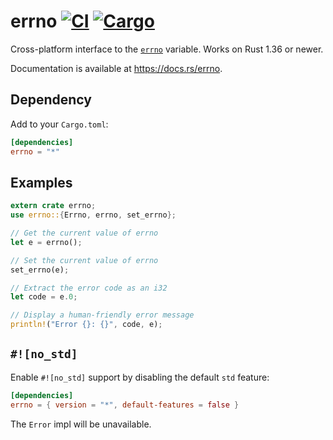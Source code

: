 # errno [![CI](https://github.com/lambda-fairy/rust-errno/actions/workflows/main.yml/badge.svg)](https://github.com/lambda-fairy/rust-errno/actions/workflows/main.yml) [![Cargo](https://img.shields.io/crates/v/errno.svg)](https://crates.io/crates/errno)

Cross-platform interface to the [`errno`][errno] variable. Works on Rust 1.36 or newer.

Documentation is available at <https://docs.rs/errno>.

[errno]: https://en.wikipedia.org/wiki/Errno.h


## Dependency

Add to your `Cargo.toml`:

```toml
[dependencies]
errno = "*"
```


## Examples

```rust
extern crate errno;
use errno::{Errno, errno, set_errno};

// Get the current value of errno
let e = errno();

// Set the current value of errno
set_errno(e);

// Extract the error code as an i32
let code = e.0;

// Display a human-friendly error message
println!("Error {}: {}", code, e);
```


## `#![no_std]`

Enable `#![no_std]` support by disabling the default `std` feature:

```toml
[dependencies]
errno = { version = "*", default-features = false }
```

The `Error` impl will be unavailable.
